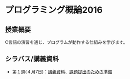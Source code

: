 # プログラミング概論2016

## 授業概要

C言語の演習を通じ、プログラムが動作する仕組みを学びます。

## シラバス/講義資料

* 第１週(４月7日)：[講義資料](https://www.dropbox.com/s/e39k7jxgiza4nw3/lecture.pdf?dl=0)、[課題提出のための準備](https://www.dropbox.com/s/l28umz7yue6r3uz/send_assignment.pdf?dl=0)
